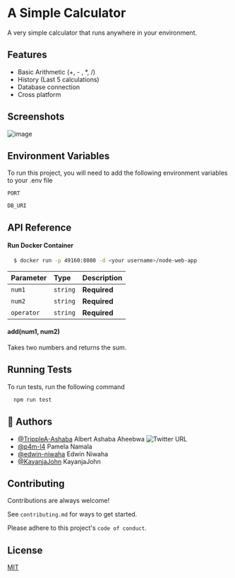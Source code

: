 # A Simple Calculator

A very simple calculator that runs anywhere in your environment.

## Features

- Basic Arithmetic (+, - , \*, /)
- History (Last 5 calculations)
- Database connection
- Cross platform

## Screenshots

![image](https://user-images.githubusercontent.com/102288573/222350044-c1f07912-3584-4b99-82e4-f20370b7861f.png)

## Environment Variables

To run this project, you will need to add the following environment variables to your .env file

`PORT`

`DB_URI`

## API Reference

#### Run Docker Container

```bash
  $ docker run -p 49160:8080 -d <your username>/node-web-app
```

| Parameter  | Type     | Description  |
| :--------- | :------- | :----------- |
| `num1`     | `string` | **Required** |
| `num2`     | `string` | **Required** |
| `operator` | `string` | **Required** |

#### add(num1, num2)

Takes two numbers and returns the sum.

## Running Tests

To run tests, run the following command

```bash
  npm run test
```

## 🚀 Authors

- [@TrippleA-Ashaba](https://www.github.com/octokatherine) Albert Ashaba Aheebwa ![Twitter URL](https://img.shields.io/badge/tested-100-green)
- [@p4m-l4](https://github.com/p4m-l4) Pamela Namala
- [@edwin-niwaha](https://github.com/edwin-niwaha) Edwin Niwaha
- [@KayanjaJohn](https://github.com/KayanjaJohn) KayanjaJohn

## Contributing

Contributions are always welcome!

See `contributing.md` for ways to get started.

Please adhere to this project's `code of conduct`.

## License

[MIT](https://choosealicense.com/licenses/mit/)
